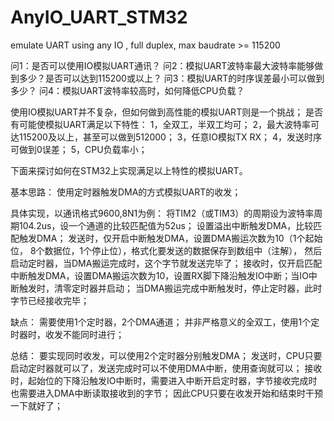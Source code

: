 # AnyIO_UART_STM32
emulate UART using any IO , full duplex, max baudrate >= 115200

问1：是否可以使用IO模拟UART通讯？
问2：模拟UART波特率最大波特率能够做到多少？是否可以达到115200或以上？
问3：模拟UART的时序误差最小可以做到多少？
问4：模拟UART波特率较高时，如何降低CPU负载？


使用IO模拟UART并不复杂，但如何做到高性能的模拟UART则是一个挑战；
是否有可能使模拟UART满足以下特性：
1，全双工，半双工均可；
2，最大波特率可达115200及以上，甚至可以做到512000；
3，任意IO模拟TX RX；
4，发送时序可做到0误差；
5，CPU负载率小；

下面来探讨如何在STM32上实现满足以上特性的模拟UART。

基本思路：
  使用定时器触发DMA的方式模拟UART的收发；

具体实现，以通讯格式9600,8N1为例：
  将TIM2（或TIM3）的周期设为波特率周期104.2us，设一个通道的比较匹配值为52us；
  设置溢出中断触发DMA，比较匹配触发DMA；
  发送时，仅开启中断触发DMA，设置DMA搬运次数为10（1个起始位， 8个数据位，1个停止位），格式化要发送的数据保存到数组中（注解），
  然后启动定时器，当DMA搬运完成时，这个字节就发送完毕了；
  接收时，仅开启匹配中断触发DMA，设置DMA搬运次数为10，设置RX脚下降沿触发IO中断；当IO中断触发时，清零定时器并启动；
  当DMA搬运完成中断触发时，停止定时器，此时字节已经接收完毕；
  
缺点：
  需要使用1个定时器，2个DMA通道；
  并非严格意义的全双工，使用1个定时器时，收发不能同时进行；

总结：
  要实现同时收发，可以使用2个定时器分别触发DMA；
  发送时，CPU只要启动定时器就可以了，发送完成时可以不使用DMA中断，使用查询就可以；
  接收时，起始位的下降沿触发IO中断时，需要进入中断开启定时器，字节接收完成时也需要进入DMA中断读取接收到的字节；
  因此CPU只要在收发开始和结束时干预一下就好了；

